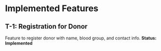 # Implemented Features
## T-1: Registration for Donor
Feature to register donor with name, blood group, and contact info.
**Status: Implemented**
